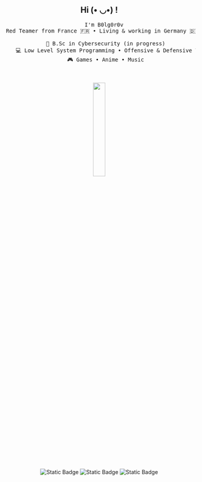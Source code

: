 <h2 align="center">Hi (• ◡•) !</h2>

<div align=center>
  <pre>
    I'm B0lg0r0v <br> Red Teamer from France 🇫🇷 • Living & working in Germany 🇩🇪<br>
    💼 B.Sc in Cybersecurity (in progress)
    💻 Low Level System Programming • Offensive & Defensive Tool Development
    🎮 Games • Anime • Music<br>
  </pre>
  <img src="https://github.com/B0lg0r0v/B0lg0r0v/assets/115954804/2d503635-7682-4248-a5da-2f8c10ce4424" width="25%" align="center">
  <br><br>
  
![Static Badge](https://img.shields.io/badge/Linkedin-blue?style=flat&link=https%3A%2F%2Fde.linkedin.com%2Fin%2Farthur-minasyan-b582b7233)
![Static Badge](https://img.shields.io/badge/Website-6364ff?style=flat&link=https%3A%2F%2Froot.security)
![Static Badge](https://img.shields.io/badge/Twitter-%2392b8c3?style=flat&link=https%3A%2F%2Ftwitter.com%2FB0lg0r0v%2F)

</div>


